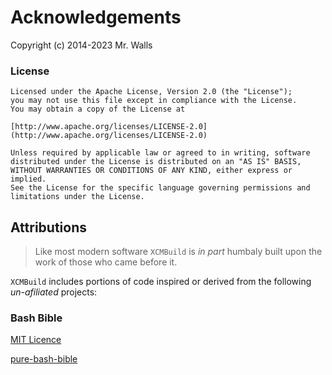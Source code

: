 # Acknowledgements

Copyright (c) 2014-2023 Mr. Walls

### <!--@START_MENU_TOKEN@-->License<!--@END_MENU_TOKEN@-->

	Licensed under the Apache License, Version 2.0 (the "License");
	you may not use this file except in compliance with the License.
	You may obtain a copy of the License at

	[http://www.apache.org/licenses/LICENSE-2.0](http://www.apache.org/licenses/LICENSE-2.0)

	Unless required by applicable law or agreed to in writing, software
	distributed under the License is distributed on an "AS IS" BASIS,
	WITHOUT WARRANTIES OR CONDITIONS OF ANY KIND, either express or implied.
	See the License for the specific language governing permissions and
	limitations under the License.


## <!--@START_MENU_TOKEN@-->Attributions<!--@END_MENU_TOKEN@-->

> Like most modern software ``XCMBuild`` is _in part_ humbaly built upon the work of those who came before it.

``XCMBuild`` includes portions of code inspired or derived from the following _un-afiliated_ projects:

### <!--@START_MENU_TOKEN@-->Bash Bible<!--@END_MENU_TOKEN@-->

[MIT Licence](https://raw.githubusercontent.com/dylanaraps/pure-bash-bible/8c19d0b482b04d8d50fb72b4c5148b41ce605c6d/LICENSE.md)

[pure-bash-bible](https://github.com/dylanaraps/pure-bash-bible/commit/8c19d0b482b04d8d50fb72b4c5148b41ce605c6d)

